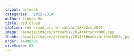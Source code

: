 ```yaml
---
layout: artwork
categories: "2012-2014"
author: Jihoon Ha
title: red cloud
caption: red cloud_oil on canvas_32×32㎝_2014
image: /assets/images/artworks/2014/artwork080.jpg
thumb: /assets/images/artworks/2014/thumbs/artwork080.jpg
order: 14990301
sizeScore: 03
---
```

